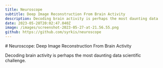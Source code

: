 ```yaml
---
title: Neuroscope
subtitle: Deep Image Reconstruction From Brain Activity
description: Decoding brain activity is perhaps the most daunting data scientific challenge.
date: 2023-05-28T20:02:47.040Z
image: /images/screenshot-2023-05-27-at-21.56.55.png
github: https://github.com/syrkis/neuroscope
---
```

#﻿ Neuroscope: Deep Image Reconstruction From Brain Activity 

Decoding brain activity is perhaps the most daunting data scientific challenge.